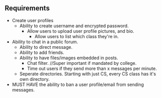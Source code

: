 ## Requirements
* Create user profiles
    * Ability to create username and encrypted password.
        * Allow users to upload user profile pictures, and bio.
            * Allow users to list which class they're in.
* Ability to chat in a public forum.
    * Ability to direct message.
    * Ability to add friends.
    * Ability to have files/images embedded in posts.
        * Chat filter. //Super important if mandated by college.
        * Time out users if they send more than x messages per minute.
    * Seperate directories. Starting with just CS, every CS class has it's own directory.  
* MUST HAVE the ability to ban a user profile/email from sending messages.
